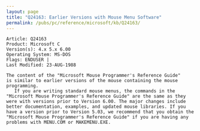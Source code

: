 ```yaml
---
layout: page
title: "Q24163: Earlier Versions with Mouse Menu Software"
permalink: /pubs/pc/reference/microsoft/kb/Q24163/
---
```


	Article: Q24163
	Product: Microsoft C
	Version(s): 4.x 5.x 6.00
	Operating System: MS-DOS
	Flags: ENDUSER |
	Last Modified: 23-AUG-1988
	
	The content of the "Microsoft Mouse Programmer's Reference Guide"
	is similar to earlier versions of the mouse containing the mouse
	programming.
	   If you are writing standard mouse menus, the commands in the
	"Microsoft Mouse Programmer's Reference Guide" are the same as they
	were with versions prior to Version 6.00. The major changes include
	better documentation, examples, and updated mouse libraries. If you
	have a version prior to Version 5.03, we recommend that you obtain the
	"Microsoft Mouse Programmer's Reference Guide" if you are having any
	problems with MENU.COM or MAKEMENU.EXE.
